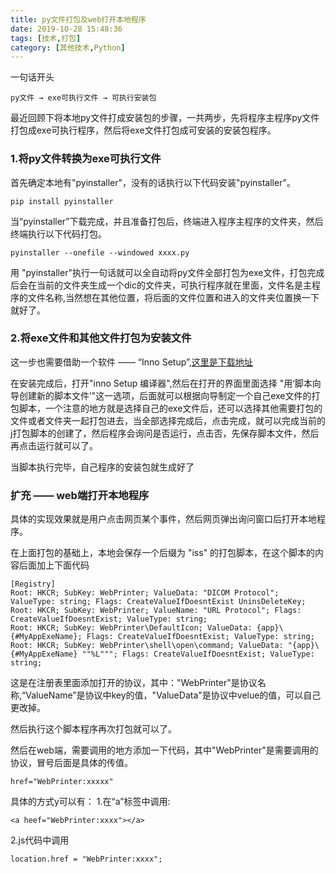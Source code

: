 ```yaml
---
title: py文件打包及web打开本地程序
date: 2019-10-28 15:48:36
tags: [技术,打包]
category: [其他技术,Python]
---
```


一句话开头
```
py文件 → exe可执行文件 → 可执行安装包

```

最近回顾下将本地py文件打成安装包的步骤，一共两步，先将程序主程序py文件打包成exe可执行程序，然后将exe文件打包成可安装的安装包程序。


### 1.将py文件转换为exe可执行文件

首先确定本地有"pyinstaller"，没有的话执行以下代码安装"pyinstaller"。

```
pip install pyinstaller
```

当“pyinstaller”下载完成，并且准备打包后，终端进入程序主程序的文件夹，然后终端执行以下代码打包。

```
pyinstaller --onefile --windowed xxxx.py

```

用 "pyinstaller"执行一句话就可以全自动将py文件全部打包为exe文件，打包完成后会在当前的文件夹生成一个dic的文件夹，可执行程序就在里面，文件名是主程序的文件名称,当然想在其他位置，将后面的文件位置和进入的文件夹位置换一下就好了。

### 2.将exe文件和其他文件打包为安装文件

这一步也需要借助一个软件 —— “Inno Setup”,[这里是下载地址](http://www.jrsoftware.org/download.php/is.exe)

在安装完成后，打开"inno Setup 编译器",然后在打开的界面里面选择 "用‘脚本向导创建新的脚本文件’"这一选项，后面就可以根据向导制定一个自己exe文件的打包脚本，一个注意的地方就是选择自己的exe文件后，还可以选择其他需要打包的文件或者文件夹一起打包进去，当全部选择完成后，点击完成，就可以完成当前的j打包脚本的创建了，然后程序会询问是否运行，点击否，先保存脚本文件，然后再点击运行就可以了。

当脚本执行完毕，自己程序的安装包就生成好了


### 扩充 —— web端打开本地程序

具体的实现效果就是用户点击网页某个事件，然后网页弹出询问窗口后打开本地程序。

在上面打包的基础上，本地会保存一个后缀为 "iss" 的打包脚本，在这个脚本的内容后面加上下面代码

```
[Registry]
Root: HKCR; SubKey: WebPrinter; ValueData: "DICOM Protocol"; ValueType: string; Flags: CreateValueIfDoesntExist UninsDeleteKey;
Root: HKCR; SubKey: WebPrinter; ValueName: "URL Protocol"; Flags: CreateValueIfDoesntExist; ValueType: string;
Root: HKCR; SubKey: WebPrinter\DefaultIcon; ValueData: {app}\{#MyAppExeName}; Flags: CreateValueIfDoesntExist; ValueType: string;
Root: HKCR; SubKey: WebPrinter\shell\open\command; ValueData: "{app}\{#MyAppExeName} ""%L"""; Flags: CreateValueIfDoesntExist; ValueType: string;

```

这是在注册表里面添加打开的协议，其中："WebPrinter"是协议名称,“ValueName”是协议中key的值，"ValueData"是协议中velue的值，可以自己更改掉。

然后执行这个脚本程序再次打包就可以了。

然后在web端，需要调用的地方添加一下代码，其中"WebPrinter"是需要调用的协议，冒号后面是具体的传值。
```
href="WebPrinter:xxxxx"
```

具体的方式y可以有：
1.在“a”标签中调用:

```
<a heef="WebPrinter:xxxx"></a>
```

2.js代码中调用

```
location.href = "WebPrinter:xxxx";
```
